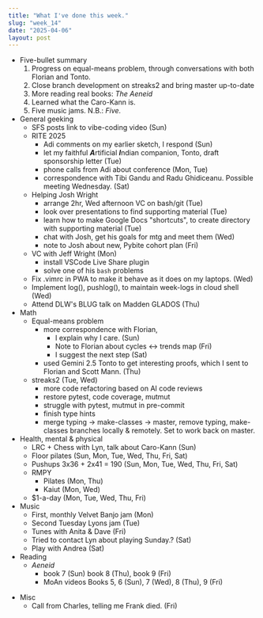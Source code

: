 ```yaml
---
title: "What I've done this week."
slug: "week_14"
date: "2025-04-06"
layout: post
---
```


* Five-bullet summary
    1. Progress on equal-means problem, through conversations with both Florian and Tonto.
    2. Close branch development on streaks2 and bring master up-to-date
    3. More reading real books: *The Aeneid*
    4. Learned what the Caro-Kann is. 
    5. Five music jams. N.B.: *Five.*
* General geeking
    - SFS posts link to vibe-coding video (Sun)
    - RITE 2025
        - Adi comments on my earlier sketch, I respond (Sun)
        - let my faithful ***A***rtificial ***I***ndian companion, Tonto, draft sponsorship letter (Tue)
        - phone calls from Adi about conference (Mon, Tue)
        - correspondence with Tibi Gandu and Radu Ghidiceanu. Possible meeting Wednesday. (Sat)
    - Helping Josh Wright
        - arrange 2hr, Wed afternoon VC on bash/git (Tue)
        - look over presentations to find supporting material (Tue)
        - learn how to make Google Docs "shortcuts", to create directory with supporting material (Tue)
        - chat with Josh, get his goals for mtg and meet them (Wed)
        - note to Josh about new, Pybite cohort plan (Fri)
    - VC with Jeff Wright (Mon)
        - install VSCode Live Share plugin
        - solve one of his `bash` problems
    - Fix .vimrc in PWA to make it behave as it does on my laptops. (Wed)
    - Implement log(), pushlog(), to maintain week-logs in cloud shell (Wed)
    - Attend DLW's BLUG talk on Madden GLADOS (Thu)
* Math
    - Equal-means problem
        - more correspondence with Florian,
            - I explain why I care. (Sun)
            - Note to Florian about cycles <-> trends map (Fri)
            - I suggest the next step (Sat)
        - used Gemini 2.5 Tonto to get interesting proofs, which I sent to Florian and Scott Mann. (Thu)
    - streaks2 (Tue, Wed)
        - more code refactoring based on AI code reviews
        - restore pytest, code coverage, mutmut
        - struggle with pytest, mutmut in pre-commit
        - finish type hints
        - merge typing -> make-classes -> master, remove typing, make-classes branches locally & remotely. Set to work back on master.
* Health, mental & physical
    - LRC + Chess with Lyn, talk about Caro-Kann (Sun)
    - Floor pilates (Sun, Mon, Tue, Wed, Thu, Fri, Sat)
    - Pushups 3x36 + 2x41 = 190 (Sun, Mon, Tue, Wed, Thu, Fri, Sat)
    - RMPY
        - Pilates (Mon, Thu)
        - Kaiut (Mon, Wed)
    - $1-a-day (Mon, Tue, Wed, Thu, Fri)
* Music
    - First, monthly Velvet Banjo jam (Mon)
    - Second Tuesday Lyons jam (Tue)
    - Tunes with Anita & Dave (Fri)
    - Tried to contact Lyn about playing Sunday.? (Sat)
    - Play with Andrea (Sat)
* Reading
    - *Aeneid*
        - book 7 (Sun) book 8 (Thu), book 9 (Fri)
        - MoAn videos Books 5, 6 (Sun), 7 (Wed), 8 (Thu), 9 (Fri)
- Misc
    - Call from Charles, telling me Frank died. (Fri)
